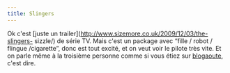 ```yaml
---
title: Slingers
---
```


Ok c'est [juste un trailer](http://www.sizemore.co.uk/2009/12/03/the-slingers-
sizzle/) de série TV. Mais c'est un package avec “fille / robot / flingue
/cigarette”, donc est tout excité, et on veut voir le pilote très vite. Et on
parle même à la troisième personne comme si vous étiez sur
[blogaoute](http://manu.manusauvage.com/), c'est dire.

